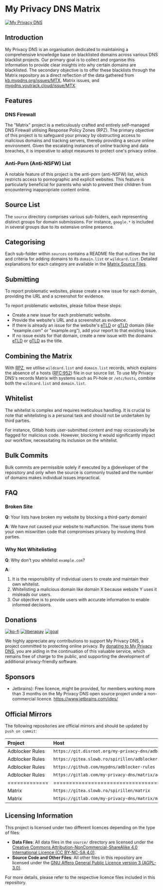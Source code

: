 # My Privacy DNS Matrix

[![My Privacy DNS](https://www.mypdns.org/images/logo.png)](https://www.mypdns.org/)

## Introduction

My Privacy DNS is an organisation dedicated to maintaining a comprehensive
knowledge base on blacklisted domains across various DNS blacklist projects. Our
primary goal is to collect and organise this information to provide clear
insights into why certain domains are blacklisted. The secondary objective is to
offer these blacklists through the Matrix repository as a direct reflection of
the data gathered
from [kb.mypdns.org/issues/MTX](https://kb.mypdns.org/issues/MTX), Matrix
issues,
and [mypdns.youtrack.cloud/issue/MTX](https://mypdns.youtrack.cloud/issue/MTX).

## Features

### DNS Firewall

The "Matrix" project is a meticulously crafted and entirely self-managed DNS
Firewall utilising Response Policy Zones (RPZ). The primary objective of this
project is to safeguard your privacy by obstructing access to malicious domains
and tracking servers, thereby providing a secure online environment. Given the
escalating instances of online tracking and data breaches, it is imperative to
adopt measures to protect one's privacy online.

### Anti-Porn (Anti-NSFW) List

A notable feature of this project is the anti-porn (anti-NSFW) list, which
restricts access to pornographic and explicit websites. This feature is
particularly beneficial for parents who wish to prevent their children from
encountering inappropriate content online.

## Source List

The `source` directory comprises various sub-folders, each representing distinct
groups for domain submissions. For instance, `google.*` is included in several
groups due to its extensive online presence.

## Categorising

Each sub-folder within `sources` contains a README file that outlines the list
and criteria for adding domains to its `domain.list` or `wildcard.list`.
Detailed explanations for each category are available in
the [Matrix Source Files](source/README.md).

## Submitting

To report problematic websites, please create a new issue for each domain,
providing the URL and a screenshot for evidence.

To report problematic websites, please follow these steps:

- Create a new issue for each problematic website.
- Provide the website's URL and a screenshot as evidence.
- If there is already an issue for the
  website's [eTLD](https://kb.mypdns.org/articles/MTX-A-89)
  or [gTLD](https://kb.mypdns.org/articles/MTX-A-90) domain (like "example.com"
  or "example.org"), add your report to that existing issue.
- If no issue exists for that domain, create a new issue with the
  domains [eTLD](https://kb.mypdns.org/articles/MTX-A-89)
  or [gTLD](https://kb.mypdns.org/articles/MTX-A-90) as the title.

## Combining the Matrix

With [RPZ](https://kb.mypdns.org/articles/MTX/RPZ), we utilise `wildcard.list`
and `domain.list` records, which explains the absence of a
hosts ([RFC:952](https://www.rfc-editor.org/rfc/rfc952)) file in our source
list. To use My Privacy DNS's records Matrix with systems such as Pi-hole or
`/etc/hosts`, combine both the `wildcard.list` and `domain.list`.

## Whitelist

The whitelist is complex and requires meticulous handling. It is crucial to note
that whitelisting is a personal task and should not be undertaken by third
parties.

For instance, Gitlab hosts user-submitted content and may occasionally be
flagged for malicious code. However, blocking it would significantly impact our
workflow, necessitating its inclusion on the whitelist.

## Bulk Commits

Bulk commits are permissible solely if executed by a @developer of the
repository and only when the source is commonly trusted and the number of
domains makes individual issues impractical.

## FAQ

### Broken Site

**Q**: Your lists have broken my website by blocking a third-party domain!

**A**: We have not caused your website to malfunction. The issue stems from your
own miswritten code that compromises privacy by involving third parties.

### Why Not Whitelisting

**Q**: Why don't you whitelist `example.com`?

**A**:

1. It is the responsibility of individual users to create and maintain their own
   whitelist.
2. Whitelisting a malicious domain like domain X because website Y uses it
   misleads our users.
3. Our objective is to provide users with accurate information to enable
   informed decisions.

## Donations

[![ko-fi](https://www.mypdns.org/fileproxy/?name=sp_kofi_mypdns)]([DONATION.md](https://kb.mypdns.org/articles/MTX-A-3/DONATION))
[![liberapay](https://www.mypdns.org/fileproxy/?name=sp_receives_mypdns)](https://liberapay.com/MyPDNS/donate)
[![goal](https://www.mypdns.org/fileproxy/?name=sp_goal_mypdns)](https://liberapay.com/MyPDNS/donate)

We highly appreciate any contributions to support My Privacy DNS, a project
committed to protecting online privacy.
By [donating to My Privacy DNS](https://www.mypdns.org/donate), you are aiding
in the continuation of this valuable service, which remains free of charge to
the public, and supporting the development of additional privacy-friendly
software.

## Sponsors

- Jetbrains): Free licence, might be provided, for members working more than 3
  months on the My Privacy DNS open source project under a non-commercial
  licence. <https://www.jetbrains.com/ides/>

## Official Mirrors

The following repositories are official mirrors and should be updated by
`push on commit`:

| Project         | Host                                                       | Method (push \| pull) |
| :-------------- | :--------------------------------------------------------- | --------------------: |
| Adblocker Rules | `https://git.disroot.org/my-privacy-dns/adblocker-rules`   |                  push |
| Adblocker Rules | `https://gitea.slowb.ro/spirillen/adblocker-rules`         |                  pull |
| Adblocker Rules | `https://github.com/mypdns/adblocker-rules`                |                  push |
| Adblocker Rules | `https://gitlab.com/my-privacy-dns/matrix/adblocker-rules` |                  push |
| =============   | =====================================================      |      ================ |
| Matrix          | `https://gitea.slowb.ro/spirillen/matrix`                  |                  push |
| Matrix          | `https://gitlab.com/my-privacy-dns/matrix/matrix`          |                  push |

## Licensing Information

This project is licensed under two different licences depending on the type of
files:

- **Data Files**: All data files in the `source/` directory are licensed under
  the [Creative Commons Attribution-NonCommercial-ShareAlike 4.0 International Licence (CC BY-NC-SA 4.0)](https://creativecommons.org/licenses/by-nc-sa/4.0/).
- **Source Code and Other Files**: All other files in this repository are
  licensed under
  the [GNU Affero General Public Licence version 3 (AGPL-3.0)](https://www.gnu.org/licenses/agpl-3.0.html).

For more details, please refer to the respective licence files included in this
repository.

[Bulk-commits]: https://kb.mypdns.org/articles/MTX/Contributing#bulk-commits

[DNS-Server]: https://kb.mypdns.org/issues?q=project:%20Matrix/new?issuable_template=DNS%20Server
[EasyList]: https://github.com/easylist/easylist/

[Gambling]: https://kb.mypdns.org/issues?q=project:%20Matrix/new?issuable_template=Gambling
[getadmiral]: https://kb.mypdns.org/issues?q=project:%20Matrix/3023

[IP-Blocking]: https://kb.mypdns.org/issues?q=project:%20Matrix/new?issuable_template=IP%20Blocking

[MalWare]: https://kb.mypdns.org/issues?q=project:%20Matrix/new?issuable_template=Malicious%20MalWare

[Phishing]: https://kb.mypdns.org/issues?q=project:%20Matrix/new?issuable_template=Phishing

[PiratedDomain]: https://kb.mypdns.org/issues?q=project:%20Matrix/new?issuable_template=Pirated%20Domain

[Redirecting]: https://kb.mypdns.org/issues?q=project:%20Matrix/new?issuable_template=Redirecting

[Removal]: #faq

[Removals]: https://kb.mypdns.org/issues?q=project:%20Matrix/new?issuable_template=False%20Positive

[RFC952]: https://www.rfc-editor.org/rfc/rfc952

[RPZ]: https://kb.mypdns.org/articles/MTX/RPZ

[//]: # ([Scamming]: https://kb.mypdns.org/issues?q=project:%20Matrix/new?issuable_template=Scamming "Issue template to commit Scamming sites")

[//]: # ()

[//]: # ([Spam]: https://kb.mypdns.org/issues?q=project:%20Matrix/new?issuable_template=Spam "Issue template to commit Spam records")

[//]: # ()

[//]: # ([Spyware]: https://kb.mypdns.org/issues?q=project:%20Matrix/new?issuable_template=Spyware "Issue template to commit Spyware domains")

[//]: # ()

[//]: # ([Tracking]: https://kb.mypdns.org/issues?q=project:%20Matrix/new?issuable_template=Tracking "Issue template to commit Tracking records")

[//]: # ()

[//]: # ([TypoSquatting]: https://kb.mypdns.org/issues?q=project:%20Matrix/new?issuable_template=Typo%20Squatting "Issue template to commit Typo Squatting")

[//]: # ()

[//]: # ([Whitelist]: https://kb.mypdns.org/issues?q=project:%20Matrix/new?issuable_template=Whitelist )

